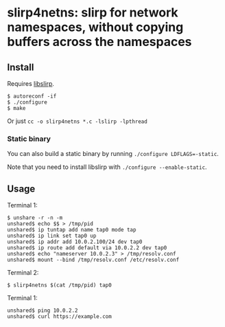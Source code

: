 # slirp4netns: slirp for network namespaces, without copying buffers across the namespaces


## Install

Requires [libslirp](https://github.com/rd235/libslirp).

```console
$ autoreconf -if
$ ./configure
$ make
```

Or just `cc -o slirp4netns *.c -lslirp -lpthread`

### Static binary
You can also build a static binary by running `./configure LDFLAGS=-static`.

Note that you need to install libslirp with `./configure --enable-static`.

## Usage

Terminal 1:
```console
$ unshare -r -n -m
unshared$ echo $$ > /tmp/pid
unshared$ ip tuntap add name tap0 mode tap 
unshared$ ip link set tap0 up
unshared$ ip addr add 10.0.2.100/24 dev tap0
unshared$ ip route add default via 10.0.2.2 dev tap0
unshared$ echo "nameserver 10.0.2.3" > /tmp/resolv.conf
unshared$ mount --bind /tmp/resolv.conf /etc/resolv.conf
```

Terminal 2:
```console
$ slirp4netns $(cat /tmp/pid) tap0
```

Terminal 1:
```console
unshared$ ping 10.0.2.2
unshared$ curl https://example.com
```

